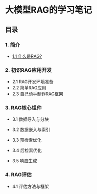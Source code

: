 # 大模型RAG的学习笔记

## 目录

### 1. **简介**
* [1.1 什么是RAG?](https://mp.weixin.qq.com/s/GallvMdJRYSEYhad5wPwvQ)
  
### 2. **初识RAG应用开发**
* 2.1 RAG开发环境准备
* 2.2 简单RAG应用
* 2.3 自己动手制作RAG框架
  
### 3. **RAG核心组件**
* 3.1 数据导入与分块

* 3.2 数据嵌入与索引

* 3.3 预检索优化
  
* 3.4 后检索优化
  
* 3.5 响应生成
  
### 4. RAG评估
* 4.1 评估方法与框架

